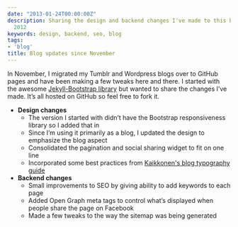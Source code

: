 ```yaml
---
date: "2013-01-24T00:00:00Z"
description: Sharing the design and backend changes I've made to this blog since November,
  2012
keywords: design, backend, seo, blog
tags:
- 'blog'
title: Blog updates since November
---
```


In November, I migrated my Tumblr and Wordpress blogs over to GitHub pages and have been making a few tweaks here and there. I started with the awesome <a href="http://jekyllbootstrap.com/">Jekyll-Bootstrap library</a> but wanted to share the changes I’ve made. It’s all hosted on GitHub so feel free to fork it.

<ul>
<li>
    <b>Design changes</b><br/>
    <ul class="bulleted">
    <li>The version I started with didn’t have the Bootstrap responsiveness library so I added that in</li>
    <li>Since I’m using it primarily as a blog, I updated the design to emphasize the blog aspect</li>
    <li>Consolidated the pagination and social sharing widget to fit on one line</li>
    <li>Incorporated some best practices from <a href="http://www.kaikkonendesign.fi/typography/section/1">Kaikkonen's blog typography guide</a></li>
    </ul>
</li>
<li>
    <b>Backend changes</b><br/>
    <ul class="bulleted">
    <li>Small improvements to SEO by giving ability to add keywords to each page</li>
    <li>Added Open Graph meta tags to control what’s displayed when people share the page on Facebook</li>
    <li>Made a few tweaks to the way the sitemap was being generated</li>
    </ul>
</li>
</ul>